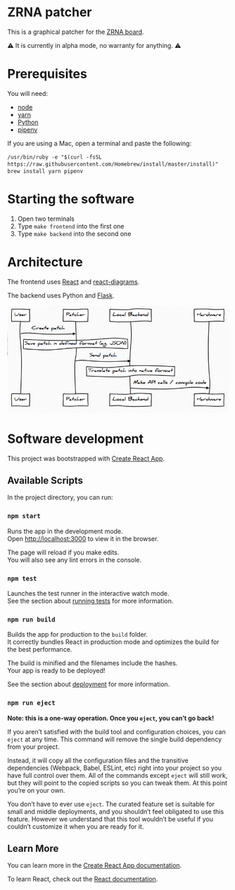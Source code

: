 # ZRNA patcher

This is a graphical patcher for the [ZRNA board](https://zrna.org).

:warning: It is currently in alpha mode, no warranty for anything. :warning:

# Prerequisites

You will need:

- [node](https://nodejs.org/en/)
- [yarn](https://yarnpkg.com/lang/en/)
- [Python](https://www.python.org/)
- [pipenv](https://github.com/pypa/pipenv)

If you are using a Mac, open a terminal and paste the following:
```
/usr/bin/ruby -e "$(curl -fsSL https://raw.githubusercontent.com/Homebrew/install/master/install)"
brew install yarn pipenv
```

# Starting the software

1. Open two terminals
2. Type `make frontend` into the first one
3. Type `make backend` into the second one

# Architecture

The frontend uses [React](https://reactjs.org) and [react-diagrams](https://github.com/projectstorm/react-diagrams).

The backend uses Python and [Flask](https://palletsprojects.com/p/flask/).

![architecture](architecture.png)

# Software development
This project was bootstrapped with [Create React App](https://github.com/facebook/create-react-app).

## Available Scripts

In the project directory, you can run:

### `npm start`

Runs the app in the development mode.<br>
Open [http://localhost:3000](http://localhost:3000) to view it in the browser.

The page will reload if you make edits.<br>
You will also see any lint errors in the console.

### `npm test`

Launches the test runner in the interactive watch mode.<br>
See the section about [running tests](https://facebook.github.io/create-react-app/docs/running-tests) for more information.

### `npm run build`

Builds the app for production to the `build` folder.<br>
It correctly bundles React in production mode and optimizes the build for the best performance.

The build is minified and the filenames include the hashes.<br>
Your app is ready to be deployed!

See the section about [deployment](https://facebook.github.io/create-react-app/docs/deployment) for more information.

### `npm run eject`

**Note: this is a one-way operation. Once you `eject`, you can’t go back!**

If you aren’t satisfied with the build tool and configuration choices, you can `eject` at any time. This command will remove the single build dependency from your project.

Instead, it will copy all the configuration files and the transitive dependencies (Webpack, Babel, ESLint, etc) right into your project so you have full control over them. All of the commands except `eject` will still work, but they will point to the copied scripts so you can tweak them. At this point you’re on your own.

You don’t have to ever use `eject`. The curated feature set is suitable for small and middle deployments, and you shouldn’t feel obligated to use this feature. However we understand that this tool wouldn’t be useful if you couldn’t customize it when you are ready for it.

## Learn More

You can learn more in the [Create React App documentation](https://facebook.github.io/create-react-app/docs/getting-started).

To learn React, check out the [React documentation](https://reactjs.org/).
